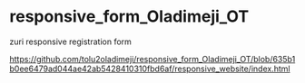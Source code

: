 # responsive_form_Oladimeji_OT
zuri responsive registration form

https://github.com/tolu2oladimeji/responsive_form_Oladimeji_OT/blob/635b1b0ee6479ad044ae42ab5428410310fbd6af/responsive_website/index.html
